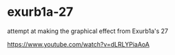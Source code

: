 # exurb1a-27

attempt at making the graphical effect from Exurb1a's 27


https://www.youtube.com/watch?v=dLRLYPiaAoA
